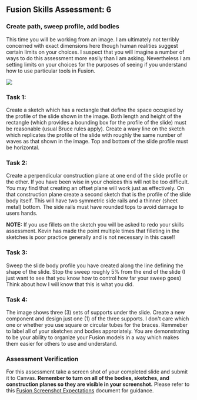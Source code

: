 ## Fusion Skills Assessment: 6

### Create path, sweep profile, add bodies

This time you will be working from an image. I am ultimately not terribly concerned with exact dimensions here though human realities suggest certain limits on your choices. I suspect that you will imagine a number of ways to do this assessment more easily than I am asking. Nevertheless I am setting limits on your choices for the purposes of seeing if you understand how to use particular tools in Fusion.

<img src="../../images/assessmentImages/waveySlide.jpg" />

### Task 1:

Create a sketch which has a rectangle that define the space occupied by the profile of the slide shown in the image. Both length and height of the rectangle (which provides a bounding box for the profile of the slide) must be reasonable (usual Bruce rules apply). Create a wavy line on the sketch which replicates the profile of the slide with roughly the same number of waves as that shown in the image. Top and bottom of the slide profile must be horizontal.

### Task 2:

Create a perpendicular construction plane at one end of the slide profile or the other. If you have been wise in your choices this will not be too difficult. You may find that creating an offset plane will work just as effectively. On that construction plane create a second sketch that is the profile of the slide body itself. This will have two symmetric side rails and a thinner (sheet metal) bottom. The side rails must have rounded tops to avoid damage to users hands. 

**NOTE:** If you use fillets on the sketch you will be asked to redo your skills assessment. Kevin has made the point multiple times that filleting in the sketches is poor practice generally and is not necessary in this case!!

### Task 3:

Sweep the slide body profile you have created along the line defining the shape of the slide. Stop the sweep roughly 5% from the end of the slide (I just want to see that you know how to control how far your sweep goes) Think about how I will know that this is what you did.

### Task 4:

The image shows three (3) sets of supports under the slide. Create a new component and design just one (1) of the three supports. I don't care which one or whether you use square or circular tubes for the braces. Remmeber to label all of your sketches and bodies approriately. You are demonstrating to be your ability to organize your Fusion models in a way which makes them easier for others to use and understand.


### Assessment Verification

For this assessment take a screen shot of your completed slide and submit it to Canvas. **Remember to turn on all of the bodies, sketches, and construction planes so they are visible in your screenshot.** Please refer to this [Fusion Screenshot Expectations](https://github.com/smithrockmaker/ENGR102/blob/main/Fusion360/ScreenShotExpectations.md) document for guidance.